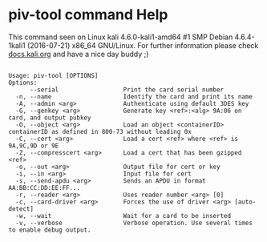 # piv-tool command Help
 
 This command seen on Linux kali 4.6.0-kali1-amd64 #1 SMP Debian 4.6.4-1kali1 (2016-07-21) x86_64 GNU/Linux. For further information please check [docs.kali.org](docs.kali.org) and have a nice day buddy ;) 

~~~

Usage: piv-tool [OPTIONS]
Options:
      --serial                  Print the card serial number
  -n, --name                    Identify the card and print its name
  -A, --admin <arg>             Authenticate using default 3DES key
  -G, --genkey <arg>            Generate key <ref>:<alg> 9A:06 on card, and output pubkey
  -O, --object <arg>            Load an object <containerID> containerID as defined in 800-73 without leading 0x
  -C, --cert <arg>              Load a cert <ref> where <ref> is 9A,9C,9D or 9E
  -Z, --compresscert <arg>      Load a cert that has been gzipped <ref>
  -o, --out <arg>               Output file for cert or key
  -i, --in <arg>                Input file for cert
  -s, --send-apdu <arg>         Sends an APDU in format AA:BB:CC:DD:EE:FF...
  -r, --reader <arg>            Uses reader number <arg> [0]
  -c, --card-driver <arg>       Forces the use of driver <arg> [auto-detect]
  -w, --wait                    Wait for a card to be inserted
  -v, --verbose                 Verbose operation. Use several times to enable debug output.

~~~
